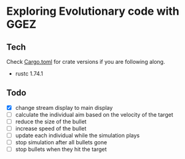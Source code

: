 # Exploring Evolutionary code with GGEZ

## Tech

Check [Cargo.toml](Cargo.toml) for crate versions if you are following along.

- rustc 1.74.1

## Todo

- [x] change stream display to main display
- [ ] calculate the individual aim based on the velocity of the target
- [ ] reduce the size of the bullet
- [ ] increase speed of the bullet
- [ ] update each individual while the simulation plays
- [ ] stop simulation after all bullets gone
- [ ] stop bullets when they hit the target
